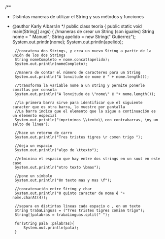 /**
* Distintas maneras de utilizar el String y sus métodos y funciones
* @author Karly Albarrán
  */
  public class teoria {
  public static void main(String[] args) {
  //maneras de crear un String (son iguales)
  String nome = " Manuel";
  String apelido = new String(" Gutierrez");
  System.out.println(nome);
  System.out.println(apelido);

       //concatena dos Strings, y crea un nuevo String a partir de la unión de los dos Strings
       String nomeCompleto = nome.concat(apelido);
       System.out.println(nomeCompleto);

       //manera de contar el número de caracteres para un String
       System.out.println("A lonxitude de nome é " + nome.length());

       //transforma la variable nome a un string y permite ponerle comillas por consola
       System.out.println("A lonxitude de \"nome\" é "+ nome.length());

       //la primera barra sirve para identificar que el siguiente caracter que es otra barra, lo muestre por pantalla
       //La barra indica que el elemento que la sigue a continuación es un elemento especial
       System.out.println("imprimimos \\texto\\ con contrabarras, \ny un salto de linea");

       //hace un retorno de carro
       System.out.println("Tres tristes tigres \r comen trigo ");

       //deja un espacio
       System.out.println("algo de \ttexto");

       //elminina el espacio que hay entre dos strings en un sout en este caso
       System.out.println("otro texto \bmas");

       //pone un símbolo
       System.out.println("Un texto mas y mas \f");

       //concatenación entre String y char
       System.out.println("O quinto caracter de nome é "+ nome.charAt(4));

       //separa en distintas lineas cada espacio o , en un texto
       String trabaLinguas = ("Tres tristes tigres comian trigo");
       String[]palabras = trabaLinguas.split(" ");

       for(String pala :palabras){
           System.out.println(pala);
       }